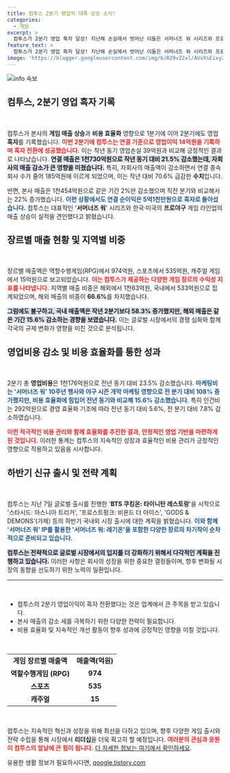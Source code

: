 ```yaml
---
title: 컴투스 2분기 영업익 대폭 상승 소식!
categories:
  - 게임
excerpt: >
  컴투스가 2분기 영업 흑자 달성! 지난해 손실에서 벗어난 이들은 서머너즈 워 시리즈와 프로야구 게임의 매출 증가로 성과를 이끌어냈습니다. 다양한 신작 출시 예정 소식도 놓치지 마세요!
feature_text: >
  컴투스가 2분기 영업 흑자 달성! 지난해 손실에서 벗어난 이들은 서머너즈 워 시리즈와 프로야구 게임의 매출 증가로 성과를 이끌어냈습니다. 다양한 신작 출시 예정 소식도 놓치지 마세요!
image: 'https://blogger.googleusercontent.com/img/b/R29vZ2xl/AVvXsEixyZcFfHzMRdzZMjFBmAUKJYCLCGyLL1o632UiGVXcaFdKo_bkvkuCioo0uUKlGfBVcT3P84aROyZIXSBEx3Aw5nCQ3pTgDom1WDC4m8eifvWiAmWEEVb4x6G_l8C0QH225ldMjyaFvpxGEBGNO37VmDTDMHGhJPq73UglMfDca1-0aw/s1600/blogspot.png'
---
```


<p><img src="https://blogger.googleusercontent.com/img/b/R29vZ2xl/AVvXsEixyZcFfHzMRdzZMjFBmAUKJYCLCGyLL1o632UiGVXcaFdKo_bkvkuCioo0uUKlGfBVcT3P84aROyZIXSBEx3Aw5nCQ3pTgDom1WDC4m8eifvWiAmWEEVb4x6G_l8C0QH225ldMjyaFvpxGEBGNO37VmDTDMHGhJPq73UglMfDca1-0aw/s1600/blogspot.png" alt="info 속보" /></p>

<h2 data-ke-size="size26">컴투스, 2분기 영업 흑자 기록</h2>

<p data-ke-size="size16">&nbsp;</p>

<p>컴투스가 본사의 <strong>게임 매출 상승</strong>과 <strong>비용 효율화</strong> 영향으로 1분기에 이어 2분기에도 영업 <strong>흑자</strong>를 기록했습니다. <b><span style="color: #ee2323;">이번 2분기에 컴투스는 연결 기준으로 영업이익 14억원을 기록하며 흑자 전환에 성공했습니다.</span></b>  이는 작년 동기 영업손실 39억원과 비교해 긍정적인 결과로 나타났습니다. <b><span style="background-color: #21538527;">연결 매출은 1천730억원으로 작년 동기 대비 21.5% 감소했는데, 자회사의 매출 감소가 큰 영향을 미쳤습니다.</span></b> 특히, 자회사의 매출액이 감소하면서 연결 종속 회사 수가 줄어 185억원에 이르게 되었으며, 이는 작년 대비 70.6% 급감한 <strong>수치</strong>입니다. </p>

<p>반면, 본사 매출은 1천454억원으로 같은 기간 2%만 감소했으며 직전 분기와 비교해서는 22% 증가했습니다. <b><span style="color: #1a5490;">이런 상황에서도 연결 순이익은 5억1천만원으로 흑자로 돌아섰습니다.</span></b> 컴투스는 대표작인 '<strong>서머너즈 워</strong>' 시리즈와 한국·미국의 <strong>프로야구</strong> 게임 라인업의 매출 상승이 실적을 견인했다고 밝혔습니다. </p>

<h2 data-ke-size="size26">장르별 매출 현황 및 지역별 비중</h2>

<p data-ke-size="size16">&nbsp;</p>

<p>장르별 매출액은 역할수행게임(RPG)에서 974억원, 스포츠에서 535억원, 캐주얼 게임에서 15억원으로 보고되었습니다. <b><span style="color: #ee2323;">이는 컴투스가 제공하는 다양한 게임 장르의 수익성 지표를 나타냅니다.</span></b> 지역별 매출 비중은 해외에서 1천63억원, 국내에서 533억원으로 집계되었으며, 해외 매출의 비중이 <strong>66.6%</strong>를 차지했습니다. </p>

<p><b><span style="background-color: #21538527;">그럼에도 불구하고, 국내 매출액은 작년 2분기보다 58.3% 증가했지만, 해외 매출은 같은 기간 15.6% 감소하는 경향을 보였습니다.</span></b> 이는 글로벌 시장에서의 경쟁 심화와 함께 각국의 규제 변화가 영향을 미친 것으로 분석됩니다.</p>

<h2 data-ke-size="size26">영업비용 감소 및 비용 효율화를 통한 성과</h2>

<p data-ke-size="size16">&nbsp;</p>

<p>2분기 총 <strong>영업비용</strong>은 1천176억원으로 전년 동기 대비 23.5% 감소했습니다. <b><span style="color: #1a5490;">마케팅비는 '서머너즈 워' 10주년 행사와 야구 시즌 개막 마케팅 영향으로 전 분기 대비 108% 증가했지만, 비용 효율화에 힘입어 전년 동기와 비교해 15.6% 감소했습니다.</span></b> 특히 인건비는 292억원으로 경영 효율화 기조에 따라 전년 동기 대비 5.6%, 전 분기 대비 7.8% 감소하였습니다. </p>

<p><b><span style="color: #ee2323;">이런 적극적인 비용 관리와 함께 효율화를 추진한 결과, 안정적인 영업 기반을 마련하게 된 것입니다.</span></b> 이러한 통계는 컴투스의 지속적인 성장과 효율적인 비용 관리가 긍정적인 영향으로 작용하고 있음을 시사합니다.</p>

<h2 data-ke-size="size26">하반기 신규 출시 및 전략 계획</h2>

<p data-ke-size="size16">&nbsp;</p>

<p>컴투스는 지난 7일 글로벌 출시를 진행한 '<strong>BTS 쿠킹온: 타이니탄 레스토랑</strong>'을 시작으로 '스타시드: 아스니아 트리거', '프로스트펑크: 비욘드 더 아이스', 'GODS &amp; DEMONS'(가제) 등의 하반기 국내외 시장 출시에 대한 계획을 밝혔습니다. <b><span style="color: #1a5490;">이와 함께 '서머너즈 워' IP를 활용한 '서머너즈 워: 레기온'을 포함한 다양한 장르의 차기작이 순차적으로 준비되고 있습니다.</span></b> </p>

<p><b><span style="background-color: #21538527;">컴투스는 전략적으로 글로벌 시장에서의 입지를 더 강화하기 위해서 다각적인 계획을 진행하고 있습니다.</span></b> 이러한 사항은 회사의 성장을 위한 중요한 결정들이며, 향후 변화될 시장의 동향을 선도하기 위한 노력의 일환입니다.</p>

<hr />

<p data-ke-size="size16">&nbsp;</p>

<ul>
    <li>컴투스의 2분기 영업이익이 흑자 전환했다는 것은 업계에서 큰 주목을 받고 있습니다.</li>
    <li>본사 매출의 감소 세를 극복하기 위한 다양한 전략이 필요합니다.</li>
    <li>비용 효율화 및 지속적인 개선 활동이 향후 성과에 긍정적인 영향을 미칠 것입니다.</li>
</ul>

<p data-ke-size="size16">&nbsp;</p>

<table style="width: 100%; border-collapse: collapse;">
    <tbody>
        <tr>
            <td style="text-align: center; height: 17px;"><b>게임 장르별 매출액</b></td>
            <td style="text-align: center; height: 17px;"><b>매출액(억원)</b></td>
        </tr>
        <tr>
            <td style="text-align: center; height: 17px;"><b>역할수행게임 (RPG)</b></td>
            <td style="text-align: center; height: 17px;"><b>974</b></td>
        </tr>
        <tr>
            <td style="text-align: center; height: 17px;"><b>스포츠</b></td>
            <td style="text-align: center; height: 17px;"><b>535</b></td>
        </tr>
        <tr>
            <td style="text-align: center; height: 17px;"><b>캐주얼</b></td>
            <td style="text-align: center; height: 17px;"><b>15</b></td>
        </tr>
    </tbody>
</table>

<p data-ke-size="size16">&nbsp;</p>

<p>컴투스는 지속적인 혁신과 성장을 위해 최선을 다하고 있으며, 향후 다양한 게임 출시와 전략 수립을 통해 시장에서 <strong>리더십</strong>을 더욱 확고히 할 예정입니다. <b><span style="color: #ee2323;">여러분의 관심과 응원이 컴투스의 앞날에 큰 힘이 됩니다.</span></b> <a href="https://url.kr/9pghjn">더 자세한 정보는 여기에서 확인하세요</a>.</p></p>
유용한 생활 정보가 필요하시다면, <a href="https://qoogle.tistory.com" rel="dofollow">qoogle.tistory.com</a>


